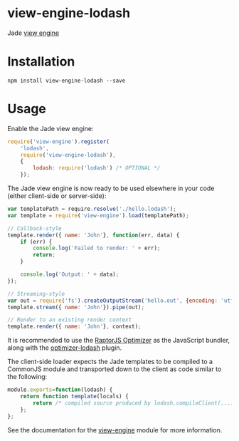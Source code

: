 view-engine-lodash
==================
Jade [view engine](https://github.com/patrick-steele-idem/view-engine)

# Installation

```
npm install view-engine-lodash --save
```

# Usage

Enable the Jade view engine:
```javascript
require('view-engine').register(
    'lodash',
    require('view-engine-lodash'),
    {
        lodash: require('lodash') /* OPTIONAL */
    });
```

The Jade view engine is now ready to be used elsewhere in your code (either client-side or server-side):

```javascript
var templatePath = require.resolve('./hello.lodash');
var template = require('view-engine').load(templatePath);

// Callback-style
template.render({ name: 'John'}, function(err, data) {
    if (err) {
        console.log('Failed to render: ' + err);
        return;
    }

    console.log('Output: ' + data);
});

// Streaming-style
var out = require('fs').createOutputStream('hello.out', {encoding: 'utf8'});
template.stream({ name: 'John'}).pipe(out);

// Render to an existing render context
template.render({ name: 'John'}, context);
```

It is recommended to use the [RaptorJS Optimizer](https://github.com/raptorjs/optimizer) as the JavaScript bundler, along with the [optimizer-lodash](https://github.com/raptorjs/optimizer-lodash) plugin.

The client-side loader expects the Jade templates to be compiled to a CommonJS module and transported down to the client as code similar to the following:

```javascript
module.exports=function(lodash) {
    return function template(locals) {
        return /* compiled source produced by lodash.compileClient(...) */;
    };
};
```

See the documentation for the [view-engine](https://github.com/patrick-steele-idem/view-engine) module for more information.
